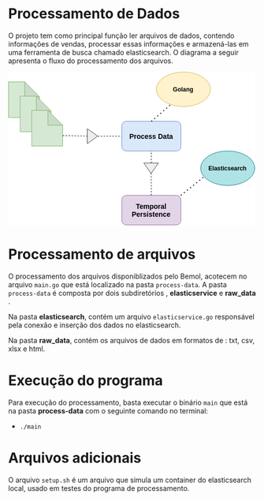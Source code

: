 # Processamento de Dados
O projeto tem como principal função ler arquivos de dados, contendo informações de vendas, processar essas informações e armazená-las em uma ferramenta de busca chamado elasticsearch. O diagrama a seguir apresenta o fluxo do processamento dos arquivos.

![](./image/diagram-process.png)

# Processamento de arquivos
O processamento dos arquivos disponiblizados pelo Bemol, acotecem no arquivo `main.go` que está localizado na pasta `process-data`. A pasta `process-data` é composta por dois subdiretórios , **elasticservice** e **raw_data** .

Na pasta **elasticsearch**, contém um arquivo `elasticservice.go` responsável pela conexão e inserção dos dados no elasticsearch.


Na pasta **raw_data**, contém os arquivos de dados em formatos de : txt, csv, xlsx e html.


# Execução do programa
Para execução do processamento, basta executar o binário `main` que está na pasta **process-data** com o seguinte comando no terminal:

- `./main`

# Arquivos adicionais
O arquivo `setup.sh` é um arquivo que simula um container do elasticsearch local, usado em testes do programa de processamento. 
